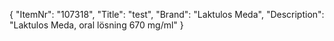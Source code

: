 {
  "ItemNr": "107318",
  "Title": "test",
  "Brand": "Laktulos Meda",
  "Description": "Laktulos Meda, oral lösning 670 mg/ml"
}